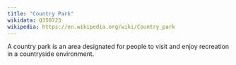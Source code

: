 ```yaml
---
title: "Country Park"
wikidata: Q350723
wikipedia: https://en.wikipedia.org/wiki/Country_park
---
```


A country park is an area designated for people to visit and enjoy recreation in a countryside environment.
